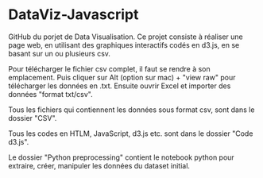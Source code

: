 # DataViz-Javascript
GitHub du porjet de Data Visualisation. Ce projet consiste à réaliser une page web, en utilisant des graphiques interactifs codés en d3.js, en se basant sur un ou plusieurs csv.


Pour télécharger le fichier csv complet, il faut se rendre à son emplacement. Puis cliquer sur Alt (option sur mac) + "view raw" pour télécharger les données en .txt.
Ensuite ouvrir Excel et importer des données "format txt/csv". 

Tous les fichiers qui contiennent les données sous format csv, sont dans le dossier "CSV". 

Tous les codes en HTLM, JavaScript, d3.js etc. sont dans le dossier "Code d3.js".

Le dossier "Python preprocessing" contient le notebook python pour extraire, créer, manipuler les données du dataset initial. 
